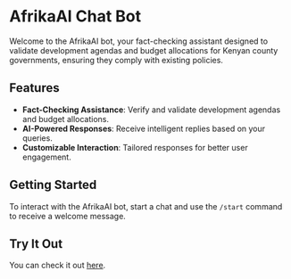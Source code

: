 # AfrikaAI Chat Bot

Welcome to the AfrikaAI bot, your fact-checking assistant designed to validate development agendas and budget allocations for Kenyan county governments, ensuring they comply with existing policies.

## Features

- **Fact-Checking Assistance**: Verify and validate development agendas and budget allocations.
- **AI-Powered Responses**: Receive intelligent replies based on your queries.
- **Customizable Interaction**: Tailored responses for better user engagement.

## Getting Started

To interact with the AfrikaAI bot, start a chat and use the `/start` command to receive a welcome message.

## Try It Out

You can check it out [here](#).
